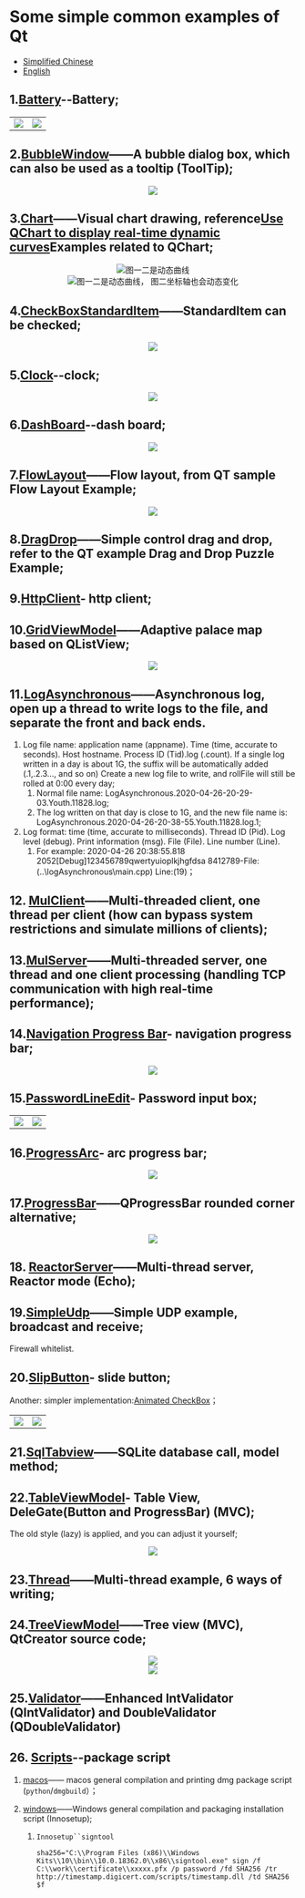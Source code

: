 # Some simple common examples of Qt

-   [Simplified Chinese](README.md)
-   [English](README.en.md)

## 1.[Battery](Battery/)--Battery;

<table>
    <tr>
        <td ><div align=center><img src="Battery/picture/AlarmBattery.png"></div></td >
        <td ><div align=center><img src="Battery/picture/HealthyBattery.png"></div></td>
    </tr>
</table>

## 2.[BubbleWindow](BubbleWindow/)——A bubble dialog box, which can also be used as a tooltip (ToolTip);

<div align=center><img src="BubbleWindow/picture/Bubble.png"></div>

## 3.[Chart](Chart/)——Visual chart drawing, reference[Use QChart to display real-time dynamic curves](https://qtdebug.com/qtbook-paint-realtime-curve-qchart/ "qtdebug/公孙二狗")Examples related to QChart;

<div align=center><img src="Chart/picture/Chart_1.png">图一二是动态曲线</div>  
<div align=center><img src="Chart/picture/Chart_2.png">图一二是动态曲线， 图二坐标轴也会动态变化</div>

## 4.[CheckBoxStandardItem](/CheckBoxStandardItem)——StandardItem can be checked;

<div align=center><img src="CheckBoxStandardItem/picture/checkBoxStandardItem.png"></div>

## 5.[Clock](/Clock)--clock;

<div align=center><img src="Clock/picture/Clock.png"></div>

## 6.[DashBoard](/DashBoard)--dash board;

<div align=center><img src="DashBoard/picture/DashBoard.png"></div>

## 7.[FlowLayout](FlowLayout/)——Flow layout, from QT sample Flow Layout Example;

<div align=center><img src="FlowLayout/picture/FlowLayout.png"></div>

## 8.[DragDrop](DragDrop/)——Simple control drag and drop, refer to the QT example Drag and Drop Puzzle Example;

## 9.[HttpClient](/HttpClient)- http client;

## 10.[GridViewModel](/GridViewModel)——Adaptive palace map based on QListView;

<div align=center><img src="GridViewModel/picture/GridView.png"></div>

## 11.[LogAsynchronous](LogAsynchronous/)——Asynchronous log, open up a thread to write logs to the file, and separate the front and back ends.

1.  Log file name: application name (appname). Time (time, accurate to seconds). Host hostname. Process ID (Tid).log (.count). If a single log written in a day is about 1G, the suffix will be automatically added (.1,.2.3..., and so on) Create a new log file to write, and rollFile will still be rolled at 0:00 every day;
    1.  Normal file name: LogAsynchronous.2020-04-26-20-29-03.Youth.11828.log;
    2.  The log written on that day is close to 1G, and the new file name is: LogAsynchronous.2020-04-26-20-38-55.Youth.11828.log.1;
2.  Log format: time (time, accurate to milliseconds). Thread ID (Pid). Log level (debug). Print information (msg). File (File). Line number (Line).
    1.  For example: 2020-04-26 20:38:55.818 2052[Debug]123456789qwertyuioplkjhgfdsa 8412789-File:(..\\logAsynchronous\\main.cpp) Line:(19)；

## 12. [MulClient](MulClient/)——Multi-threaded client, one thread per client (how can bypass system restrictions and simulate millions of clients);

## 13.[MulServer](MulServer/)——Multi-threaded server, one thread and one client processing (handling TCP communication with high real-time performance);

## 14.[Navigation Progress Bar](/NavigationProgressBar)- navigation progress bar;

<div align=center><img src="NavigationProgressBar/picture/NavigationProgressBar.png"></div>

## 15.[PasswordLineEdit](PasswordLineEdit/)- Password input box;

<table>
    <tr>
        <td ><div align=center><img src="PasswordLineEdit/picture/HiddenPassword.png"></div></td >
        <td ><div align=center><img src="PasswordLineEdit/picture/ShowPassword.png"></div></td>
    </tr>
</table>

## 16.[ProgressArc](ProgressArc/)- arc progress bar;

<div align=center><img src="ProgressArc/picture/ProgressArc.png"></div>

## 17.[ProgressBar](ProgressBar)——QProgressBar rounded corner alternative;

<div align=center><img src="ProgressBar/picture/ProgressBar.png"></div>

## 18. [ReactorServer](ReactorServer/)——Multi-thread server, Reactor mode (Echo);

## 19.[SimpleUdp](SimpleUdp/)——Simple UDP example, broadcast and receive;

Firewall whitelist.

## 20.[SlipButton](SlipButton/)- slide button;

Another: simpler implementation:[Animated CheckBox](http://qtdebug.com/qtbook-animated-checkbox/)；

<table>
      <tr>
          <td ><div align=center><img src="SlipButton/picture/SlipButton_check.png"></div></td >
          <td ><div align=center><img src="SlipButton/picture/SlipButton_checked.png"></div></td>
      </tr>
  </table>

## 21.[SqlTabview](SqlTabview/)——SQLite database call, model method;

## 22.[TableViewModel](TableViewModel/)- Table View, DeleGate(Button and ProgressBar) (MVC);

The old style (lazy) is applied, and you can adjust it yourself;

<div align=center><img src="TableViewModel/picture/TabViewModelDelegate.png"></div>

## 23.[Thread](Thread/)——Multi-thread example, 6 ways of writing;

## 24.[TreeViewModel](TreeViewModel/)——Tree view (MVC), QtCreator source code;

<div align=center><img src="TreeViewModel/picture/TreeView.png"></div>  
<div align=center><img src="TreeViewModel/picture/ListView.png"></div>

## 25.[Validator](Validator/)——Enhanced IntValidator (QIntValidator) and DoubleValidator (QDoubleValidator)

## 26. [Scripts](Scripts/)--package script

1.  [macos](Scripts/macos/)—— macos general compilation and printing dmg package script (`python`/`dmgbuild`）；
2.  [windows](Scripts/windows)——Windows general compilation and packaging installation script (Innosetup);

    1.  `Innosetup``signtool`

            sha256="C:\\Program Files (x86)\\Windows Kits\\10\\bin\\10.0.18362.0\\x86\\signtool.exe" sign /f C:\\work\\certificate\\xxxxx.pfx /p password /fd SHA256 /tr http://timestamp.digicert.com/scripts/timestamp.dll /td SHA256 $f
